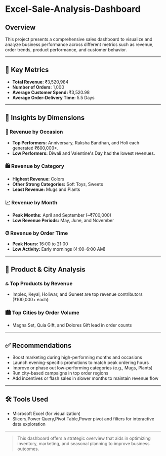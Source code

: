 # Excel-Sale-Analysis-Dashboard

## Overview
This project presents a comprehensive sales dashboard to visualize and analyze business performance across different metrics such as revenue, order trends, product performance, and customer behavior.

---

## 🔢 Key Metrics
- **Total Revenue:** ₹3,520,984
- **Number of Orders:** 1,000
- **Average Customer Spend:** ₹3,520.98
- **Average Order-Delivery Time:** 5.5 Days

---

## 📅 Insights by Dimensions

### 🎉 Revenue by Occasion
- **Top Performers:** Anniversary, Raksha Bandhan, and Holi each generated ₹600,000+.
- **Low Performers:** Diwali and Valentine's Day had the lowest revenues.

### 🛍️ Revenue by Category
- **Highest Revenue:** Colors
- **Other Strong Categories:** Soft Toys, Sweets
- **Least Revenue:** Mugs and Plants

### 📈 Revenue by Month
- **Peak Months:** April and September (~₹700,000)
- **Low Revenue Periods:** May, June, and November

### ⏰ Revenue by Order Time
- **Peak Hours:** 16:00 to 21:00
- **Low Activity:** Early mornings (4:00–6:00 AM)

---

## 🧾 Product & City Analysis

### 🔝 Top Products by Revenue
- Implex, Keyal, Holiwar, and Guneet are top revenue contributors (₹100,000+ each)

### 🏙️ Top Cities by Order Volume
- Magna Set, Quia Gift, and Dolores Gift lead in order counts

---

## ✅ Recommendations
- Boost marketing during high-performing months and occasions
- Launch evening-specific promotions to match peak ordering hours
- Improve or phase out low-performing categories (e.g., Mugs, Plants)
- Run city-based campaigns in top order regions
- Add incentives or flash sales in slower months to maintain revenue flow

---

## 🛠️ Tools Used
- Microsoft Excel (for visualization)
- Slicers,Power Query,Pivot Table,Power pivot and filters for interactive data exploration

---

> This dashboard offers a strategic overview that aids in optimizing inventory, marketing, and seasonal planning to improve business outcomes.

